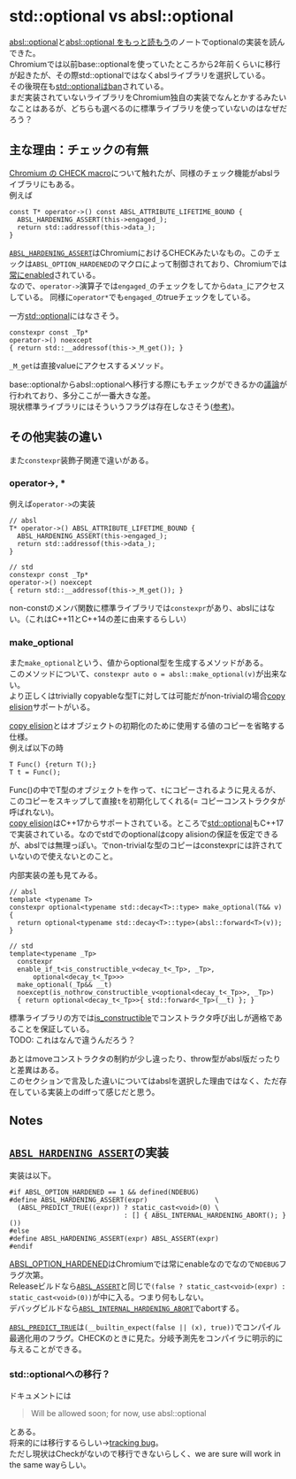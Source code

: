 # std::optional vs absl::optional

[absl::optional](/docs/day63.md)と[absl::optional をもっと読もう](/docs/day64.md)のノートでoptionalの実装を読んできた。  
Chromiumでは以前base::optionalを使っていたところから2年前くらいに移行が起きたが、その際std::optionalではなくabslライブラリを選択している。  
その後現在も[std::optionalはban](https://chromium.googlesource.com/chromium/src/+/HEAD/styleguide/c++/c++-features.md#std_optional-banned)されている。  
まだ実装されていないライブラリをChromium独自の実装でなんとかするみたいなことはあるが、どちらも選べるのに標準ライブラリを使っていないのはなぜだろう？  

## 主な理由：チェックの有無
[Chromium の CHECK macro](/docs/day2.md)について触れたが、同様のチェック機能がabslライブラリにもある。  
例えば
```cpp=
const T* operator->() const ABSL_ATTRIBUTE_LIFETIME_BOUND {
  ABSL_HARDENING_ASSERT(this->engaged_);
  return std::addressof(this->data_);
}
```
[`ABSL_HARDENING_ASSERT`](https://source.chromium.org/chromium/chromium/src/+/main:third_party/abseil-cpp/absl/base/macros.h;l=124;drc=194f3ad7f8c450799f678b273a5bbf50bbb25d23)はChromiumにおけるCHECKみたいなもの。このチェックは`ABSL_OPTION_HARDENED`のマクロによって制御されており、Chromiumでは[常にenabled](https://source.chromium.org/chromium/chromium/src/+/main:third_party/abseil-cpp/absl/base/options.h;l=230;drc=1b23de37a63fada7b318b1a006480d92819106b8)されている。  
なので、`operator->`演算子では`engaged_`のチェックをしてから`data_`にアクセスしている。
同様に`operator*`でも`engaged_`のtrueチェックをしている。  

一方[std::optional](https://github.com/gcc-mirror/gcc/blob/master/libstdc%2B%2B-v3/include/std/optional)にはなさそう。
```cpp=
constexpr const _Tp*
operator->() noexcept
{ return std::__addressof(this->_M_get()); }
```
`_M_get`は直接valueにアクセスするメソッド。  

base::optionalからabsl::optionalへ移行する際にもチェックができるかの[議論](https://groups.google.com/a/chromium.org/g/cxx/c/ucsnOkZhS2c/m/uj-yLnr7AQAJ)が行われており、多分ここが一番大きな差。  
現状標準ライブラリにはそういうフラグは存在しなさそう([参考](https://groups.google.com/a/chromium.org/g/chromium-dev/c/Ik3uKthTPa4))。

## その他実装の違い
また`constexpr`装飾子関連で違いがある。  
### operator->, *
例えば`operator->`の実装
```cpp=
// absl
T* operator->() ABSL_ATTRIBUTE_LIFETIME_BOUND {
  ABSL_HARDENING_ASSERT(this->engaged_);
  return std::addressof(this->data_);
}

// std
constexpr const _Tp*
operator->() noexcept
{ return std::__addressof(this->_M_get()); }
```
non-constのメンバ関数に標準ライブラリでは`constexpr`があり、abslにはない。（これはC++11とC++14の差に由来するらしい）  


### make_optional
また`make_optional`という、値からoptional型を生成するメソッドがある。  
このメソッドについて、`constexpr auto o = absl::make_optional(v)`が出来ない。  
より正しくはtrivially copyableな型Tに対しては可能だがnon-trivialの場合[copy elision](https://cpprefjp.github.io/lang/cpp17/guaranteed_copy_elision.html)サポートがいる。  

[copy elision](https://cpprefjp.github.io/lang/cpp17/guaranteed_copy_elision.html)とはオブジェクトの初期化のために使用する値のコピーを省略する仕様。  
例えば以下の時
```cpp=
T Func() {return T();} 
T t = Func(); 
```
Func()の中でT型のオブジェクトを作って、`t`にコピーされるように見えるが、このコピーをスキップして直接`t`を初期化してくれる(= コピーコンストラクタが呼ばれない)。  
[copy elision](https://cpprefjp.github.io/lang/cpp17/guaranteed_copy_elision.html)はC++17からサポートされている。ところで[std::optional](https://cpprefjp.github.io/reference/optional/optional.html)もC++17で実装されている。なのでstdでのoptionalはcopy alisionの保証を仮定できるが、abslでは無理っぽい。でnon-trivialな型のコピーはconstexprには許されていないので使えないとのこと。  
 
内部実装の差も見てみる。  
```cpp= 
// absl
template <typename T>
constexpr optional<typename std::decay<T>::type> make_optional(T&& v) {
  return optional<typename std::decay<T>::type>(absl::forward<T>(v));
}

// std
template<typename _Tp>
  constexpr
  enable_if_t<is_constructible_v<decay_t<_Tp>, _Tp>,
      optional<decay_t<_Tp>>>
  make_optional(_Tp&& __t)
  noexcept(is_nothrow_constructible_v<optional<decay_t<_Tp>>, _Tp>)
  { return optional<decay_t<_Tp>>{ std::forward<_Tp>(__t) }; }
```
標準ライブラリの方では[is_constructible](https://cpprefjp.github.io/reference/type_traits/is_constructible.html)でコンストラクタ呼び出しが適格であることを保証している。  
TODO: これはなんで違うんだろう？  

あとはmoveコンストラクタの制約が少し違ったり、throw型がabsl版だったりと差異はある。  
このセクションで言及した違いについてはabslを選択した理由ではなく、ただ存在している実装上のdiffって感じだと思う。  

## Notes
## [`ABSL_HARDENING_ASSERT`](https://source.chromium.org/chromium/chromium/src/+/main:third_party/abseil-cpp/absl/base/macros.h;l=124;drc=194f3ad7f8c450799f678b273a5bbf50bbb25d23)の実装
実装は以下。  
```cpp=
#if ABSL_OPTION_HARDENED == 1 && defined(NDEBUG)
#define ABSL_HARDENING_ASSERT(expr)                 \
  (ABSL_PREDICT_TRUE((expr)) ? static_cast<void>(0) \
                             : [] { ABSL_INTERNAL_HARDENING_ABORT(); }())
#else
#define ABSL_HARDENING_ASSERT(expr) ABSL_ASSERT(expr)
#endif
```
[ABSL_OPTION_HARDENED](https://source.chromium.org/chromium/chromium/src/+/main:third_party/abseil-cpp/absl/base/options.h;l=230;drc=1b23de37a63fada7b318b1a006480d92819106b8)はChromiumでは常にenableなのでなので`NDEBUG`フラグ次第。  
Releaseビルドなら[`ABSL_ASSERT`](https://source.chromium.org/chromium/chromium/src/+/main:third_party/abseil-cpp/absl/base/macros.h;l=81;drc=194f3ad7f8c450799f678b273a5bbf50bbb25d23)と同じで`(false ? static_cast<void>(expr) : static_cast<void>(0))`が中に入る。つまり何もしない。  
デバッグビルドなら[`ABSL_INTERNAL_HARDENING_ABORT`](https://source.chromium.org/chromium/chromium/src/+/main:third_party/abseil-cpp/absl/base/macros.h;l=106;drc=194f3ad7f8c450799f678b273a5bbf50bbb25d23)でabortする。  

[`ABSL_PREDICT_TRUE`](https://source.chromium.org/chromium/chromium/src/+/main:third_party/abseil-cpp/absl/base/optimization.h;l=178;drc=65174ec3c5de38fb72fae00cdb1091789056b1b1)は`(__builtin_expect(false || (x), true))`でコンパイル最適化用のフラグ。CHECKのときに見た。分岐予測先をコンパイラに明示的に与えることができる。  

### std::optionalへの移行？
ドキュメントには  
> Will be allowed soon; for now, use absl::optional

とある。  
将来的には移行するらしい->[tracking bug](https://bugs.chromium.org/p/chromium/issues/detail?id=1373619)。  
ただし現状はCheckがないので移行できないらしく、we are sure will work in the same wayらしい。
